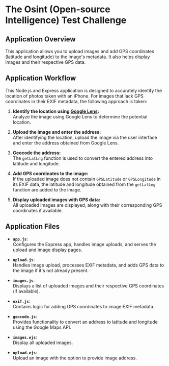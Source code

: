 # The Osint (Open-source Intelligence) Test Challenge 

## Application Overview 
This application allows you to upload images and add GPS coordinates (latitude and longitude) to the image's metadata. It also helps display images and their respective GPS data.

## Application Workflow

This Node.js and Express application is designed to accurately identify the location of photos taken with an iPhone. For images that lack GPS coordinates in their EXIF metadata, the following approach is taken:

1. **Identify the location using [Google Lens](https://lens.google.com/search):**  
   Analyze the image using Google Lens to determine the potential location.

2. **Upload the image and enter the address:**  
   After identifying the location, upload the image via the user interface and enter the address obtained from Google Lens.

3. **Geocode the address:**  
   The `getLatLng` function is used to convert the entered address into latitude and longitude.

4. **Add GPS coordinates to the image:**  
   If the uploaded image does not contain `GPSLatitude` or `GPSLongitude` in its EXIF data, the latitude and longitude obtained from the `getLatLng` function are added to the image.

5. **Display uploaded images with GPS data:**  
   All uploaded images are displayed, along with their corresponding GPS coordinates if available.


## Application Files

- **`app.js`**:  
  Configures the Express app, handles image uploads, and serves the upload and image display pages.

- **`upload.js`**:  
  Handles image upload, processes EXIF metadata, and adds GPS data to the image if it's not already present.

- **`images.js`**:  
  Displays a list of uploaded images and their respective GPS coordinates (if available).

- **`exif.js`**:  
  Contains logic for adding GPS coordinates to image EXIF metadata.

- **`geocode.js`**:  
  Provides functionality to convert an address to latitude and longitude using the Google Maps API.

- **`images.ejs`**:  
  Display all uploaded images.

- **`upload.ejs`**:  
  Upload an image with the option to provide image address.
